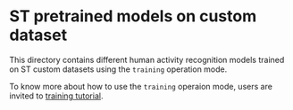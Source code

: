 # ST pretrained models on custom dataset

This directory contains different human activity recognition models trained on ST custom datasets using the `training` operation mode. 

To know more about how to use the `training` operaion mode, users are invited to [training tutorial](../../../src/training/README.md).
